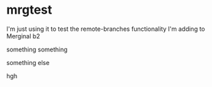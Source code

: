 mrgtest
=======

I'm just using it to test the remote-branches functionality I'm adding to Merginal
b2

something something

something else

hgh
